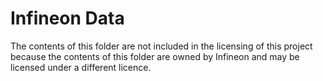 # Infineon Data
The contents of this folder are not included in the licensing of this project because the contents of this folder are owned by Infineon and may be licensed under a different licence. 